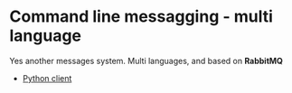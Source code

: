 Command line messagging - multi language
===================


Yes another messages system.
Multi languages, and based on **RabbitMQ**

 - [Python client](https://github.com/Gsantomaggio/rabbitmqexample/tree/master/messagging/client_python)

